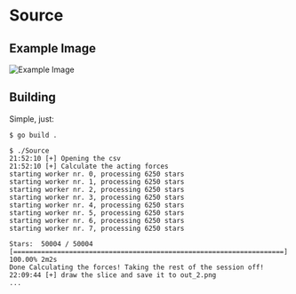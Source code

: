 # Source

## Example Image

![Example Image](https://git.darknebu.la/GalaxySimulator/Source/raw/master/example_image_cropped.png)

## Building

Simple, just:
```
$ go build .

$ ./Source
21:52:10 [+] Opening the csv
21:52:10 [+] Calculate the acting forces                                 	
starting worker nr. 0, processing 6250 stars
starting worker nr. 1, processing 6250 stars
starting worker nr. 2, processing 6250 stars
starting worker nr. 3, processing 6250 stars
starting worker nr. 4, processing 6250 stars
starting worker nr. 5, processing 6250 stars
starting worker nr. 6, processing 6250 stars
starting worker nr. 7, processing 6250 stars

Stars:  50004 / 50004 [====================================================================] 100.00% 2m2s
Done Calculating the forces! Taking the rest of the session off!
22:09:44 [+] draw the slice and save it to out_2.png
...
```